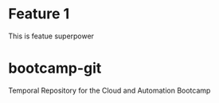 # Feature 1
This is featue
superpower
# bootcamp-git
Temporal Repository for the Cloud and Automation Bootcamp
